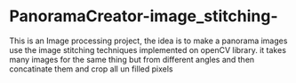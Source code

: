 # PanoramaCreator-image_stitching-
This is an Image processing project, the idea is to make a panorama images use the image stitching techniques implemented on openCV library. it takes many images for the same thing but from different angles and then concatinate them and crop all un filled pixels

